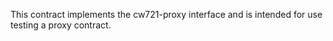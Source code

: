 This contract implements the cw721-proxy interface and is intended for
use testing a proxy contract.
